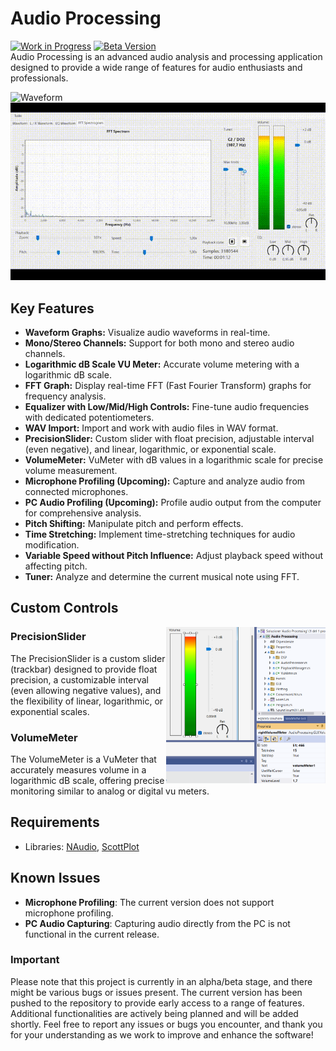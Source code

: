 # Audio Processing
[![Work in Progress](https://img.shields.io/badge/Status-Work%20in%20Progress-orange.svg)]()
[![Beta Version](https://img.shields.io/badge/Version-Beta-green.svg)]()\
Audio Processing is an advanced audio analysis and processing application designed to provide a wide range of features for audio enthusiasts and professionals.

![Waveform](docs/gif/playback.gif)
![FFT](docs/gif/fft.gif)

<!--<img src="docs/gif/playback.gif" alt="Playback" height="175px"><img src="docs/gif/fft.gif" alt="Playback" height="175px">-->

## Key Features
- **Waveform Graphs:** Visualize audio waveforms in real-time.
- **Mono/Stereo Channels:** Support for both mono and stereo audio channels.
- **Logarithmic dB Scale VU Meter:** Accurate volume metering with a logarithmic dB scale.
- **FFT Graph:** Display real-time FFT (Fast Fourier Transform) graphs for frequency analysis.
- **Equalizer with Low/Mid/High Controls:** Fine-tune audio frequencies with dedicated potentiometers.
- **WAV Import:** Import and work with audio files in WAV format.
- **PrecisionSlider:** Custom slider with float precision, adjustable interval (even negative), and linear, logarithmic, or exponential scale.
- **VolumeMeter:** VuMeter with dB values in a logarithmic scale for precise volume measurement.
- **Microphone Profiling (Upcoming):** Capture and analyze audio from connected microphones.
- **PC Audio Profiling (Upcoming):** Profile audio output from the computer for comprehensive analysis.
- **Pitch Shifting:** Manipulate pitch and perform effects.
- **Time Stretching:** Implement time-stretching techniques for audio modification.
- **Variable Speed without Pitch Influence:** Adjust playback speed without affecting pitch.
- **Tuner:** Analyze and determine the current musical note using FFT.

## Custom Controls
<img align="right" src="docs/img/volume-meter.png" alt="VolumeMeter" height="250px">

### PrecisionSlider
The PrecisionSlider is a custom slider (trackbar) designed to provide float precision, a customizable interval (even allowing negative values), and the flexibility of linear, logarithmic, or exponential scales.
### VolumeMeter
The VolumeMeter is a VuMeter that accurately measures volume in a logarithmic dB scale, offering precise monitoring similar to analog or digital vu meters.

## Requirements
- Libraries: [NAudio](https://github.com/naudio/NAudio), [ScottPlot](https://github.com/ScottPlot/ScottPlot)

## Known Issues
- **Microphone Profiling**: The current version does not support microphone profiling.
- **PC Audio Capturing**: Capturing audio directly from the PC is not functional in the current release.

### Important
Please note that this project is currently in an alpha/beta stage, and there might be various bugs or issues present. The current version has been pushed to the repository to provide early access to a range of features. Additional functionalities are actively being planned and will be added shortly.
Feel free to report any issues or bugs you encounter, and thank you for your understanding as we work to improve and enhance the software!
